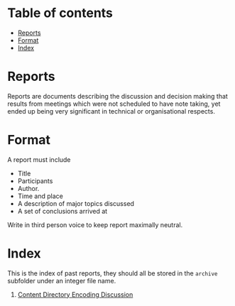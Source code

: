 

# Table of contents

- [Reports](#reports)
- [Format](#format)
- [Index](#index)

# Reports

Reports are documents describing the discussion and decision making that results from meetings which were not scheduled to have note taking, yet ended up being very significant in technical or organisational respects.

# Format

A report must include

- Title
- Participants
- Author.
- Time and place
- A description of major topics discussed
- A set of conclusions arrived at

Write in third person voice to keep report maximally neutral.

# Index

This is the index of past reports, they should all be stored in the `archive` subfolder under an integer file name.

1. [Content Directory Encoding Discussion](/meetings/1.md)
